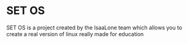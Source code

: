 # SET OS
SET OS is a project created by the IsaaLone team which allows you to create a real version of linux really made for education
